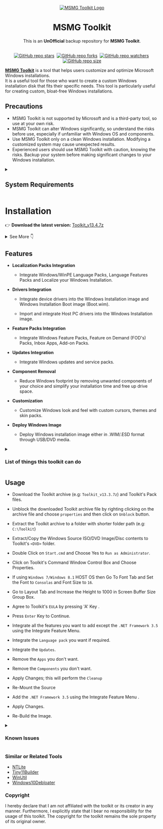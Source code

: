<div align="center">
  <a href="https://msmgtoolkit.in" target="_blank">
  <img src="https://user-images.githubusercontent.com/89072438/168812773-7dc24fec-deb5-4105-ad19-4d00b9825adf.png" alt="MSMG Toolkit Logo">
</a>
</div>

<h1 align="center">MSMG Toolkit</h1>
<div align="center">This is an <strong>UnOfficial</strong> backup repository for <strong>MSMG Toolkit</strong>.</div>

<br>
<div align="center">

[![GitHub repo stars](https://img.shields.io/github/stars/devbytemehedi/msmg-toolkit?style=flat&logo=github&logoColor=whitesmoke&label=Stars)](https://github.com/devbytemehedi/msmg-toolkit/stargazers)&#160;
[![GitHub repo forks](https://img.shields.io/github/forks/devbytemehedi/msmg-toolkit?style=flat&logo=github&logoColor=whitesmoke&label=Forks)](https://github.com/devbytemehedi/msmg-toolkit/network)&#160;
[![GitHub repo watchers](https://img.shields.io/github/watchers/devbytemehedi/msmg-toolkit?style=flat&logo=github&logoColor=whitesmoke&label=Watchers)](https://github.com/devbytemehedi/msmg-toolkit/watchers)&#160;
[![GitHub repo size](https://img.shields.io/github/repo-size/devbytemehedi/msmg-toolkit?style=flat&logo=github&logoColor=whitesmoke&label=Repo%20Size)](https://github.com/devbytemehedi/msmg-toolkit/archive/refs/heads/main.zip)
</div>

<!-- [![MSMG-Toolkit](https://socialify.git.ci/devbytemehedi/msmg-toolkit/image?description=1&font=Jost&forks=1&name=1&owner=1&pattern=Solid&stargazers=1&theme=Auto)](https://github.com/devbytemehedi/msmg-toolkit) -->

**[MSMG Toolkit](https://msmgtoolkit.in/)** is a tool that helps users customize and optimize Microsoft Windows installations.<br>
It is a useful tool for those who want to create a custom Windows installation disk that fits their specific needs. This tool is particularly useful for creating custom, bloat-free Windows installations.

## Precautions

- MSMG Toolkit is not supported by Microsoft and is a third-party tool, so use at your own risk.
- MSMG Toolkit can alter Windows significantly, so understand the risks before use, especially if unfamiliar with Windows OS and components.
- Use MSMG Toolkit only on a clean Windows installation. Modifying a customized system may cause unexpected results.
- Experienced users should use MSMG Toolkit with caution, knowing the risks. Backup your system before making significant changes to your Windows installation.

<details>
<summary><h2>System Requirements</h2></summary>

- Windows 7 with SP1 / Windows 8.1 / Windows 10 / Windows 11 / Server 2008 R2 / Server 2012 R2 / Server 2016 / Server 2019 / Server 2022 LTSC Installation Disc DVD/ISO.

- Windows 7 with SP1 / Windows 8.1 / Windows 10 / Windows 11 Host Operating System for Servicing Windows 7 / Windows 8.1 source images.

- Windows 8.1 / Windows 10 / Windows 11 Host Operating System for Servicing Windows 7 / 8.1 / 10 / 11 source images.

- The ToolkitHelper.exe requires Microsoft .NET Framework 4.8.

</details>

# Installation

 👉 **Download the latest version:** <a href="./Toolkit_v13.4.7z" download> Toolkit_v13.4.7z </a>

<details>

<summary>See More 👇</summary>
<br>

👉 **Toolkit Archive:**
[download.ru/archives](https://download.ru/folders/BiHp44Yh)

👉 **Official Download Page** [msmgtoolkit.in/downloads](https://msmgtoolkit.in/downloads.html)

👉 **Mirror Download Page** [https://opendirectory.luzea.de/](https://opendirectory.luzea.de/LostED/%21done/%23%23OTHER/MSMG/ToolKit/)

👉 **Browse the Toolkit Packs:**
[download.ru/packs](https://download.ru/folders/xnIjBhOt)

</details>


## Features

- **Localization Packs Integration**

  - Integrate Windows/WinPE Language Packs, Language Features Packs and Localize your Windows Installation.

- **Drivers Integration**

  - Integrate device drivers into the Windows Installation image and Windows Installation Boot image (Boot.wim).

  - Import and integrate Host PC drivers into the Windows Installation image.

- **Feature Packs Integration**

  - Integrate Windows Feature Packs, Feature on Demand (FOD's) Packs, Inbox Apps, Add-on Packs.

- **Updates Integration**

  - Integrate Windows updates and service packs.

- **Component Removal**

  - Reduce Windows footprint by removing unwanted components of your choice and simplify your installation time and free up drive space.

- **Customization**

  - Customize Windows look and feel with custom cursors, themes and skin packs.

- **Deploy Windows Image**

  - Deploy Windows installation image either in .WIM/.ESD format through USB/DVD media.

<details>
  <summary>
    <h3>List of things this toolkit can do</h3>
  </summary>

- Copy Source DVD Files from DVD Drive
- Extract Source DVD Files from ISO Image
- Extract Source DVD Files from OEM/IMG Image
- Convert Windows Store ESD Image to WIM Image
- Convert Windows Media Creation Tool (MCT) Image to WIM Image
- Convert Windows ESD Image to WIM Image
- Convert Windows WIM Image to ESD Image
- Convert Source WIM Editions
- Integrate Windows Updates
- Integrate WHD Updates Repository Updates
- Integrate Windows Language Packs
- Integrate Windows Device Drivers
- Integrate Microsoft. NET Framework 3.5
- Integrate Microsoft. NET Framework 4.6.2 with Language Packs
- Integrate Microsoft Internet Explorer 11 with Language Packs
- Integrate Microsoft Data Deduplication
- Integrate Microsoft Edge Browser App
- Integrate Microsoft Remote Desktop Protocol 8.0 & 8.1
- Integrate Microsoft Win32 Calculator
- Integrate Windows Management Framework 5.1
- Integrate Windows Multimedia Restricted Codecs
- Integrate Windows Subsystem for Linux (WSL)
- Integrate Windows System Restore
- Integrate Windows To Go Workspace
- Integrate Microsoft Default Metro Apps
- Integrate Microsoft DaRT Tools to Boot & Recovery Images
- Integrate Windows Thin PC Add-on Packages
- Integrate Microsoft DirectX 9.0c
- Integrate Microsoft Games
- Integrate Windows Sidebar
- Integrate Windows 8.1 Media Center Generic Activation Tokens
- Integrate Windows 8.1 Pre-Activation Data & Tokens
- Integrate Terminal Server Patch
- Integrate Fraunhofer IIS MPEG Layer-3 Professional Codec Tweak
- Integrate Custom Themes UxTheme Patch
- Integrate Custom Windows Recovery Environment (WinRE)
- Integrate Custom Default User Account Pictures
- Integrate Custom System Files
- Remove All Default Metro Apps
- Remove Default Metro Apps Association
- Remove Windows Components
- Remove Windows Components using Package List.
- Import Default Metro Apps Association from XML File
- Export Default Metro Apps Association to an XML File
- Make a DVD ISO Image
- Burn an ISO Image to DVD
- Copy Source to Bootable USB Flash Drive
- Sync Source Boot and Install Images to Bootable USB Flash Drive
- Burn an ISO Image to Bootable USB Flash Drive
- Format a USB Flash Drive
- WIM Manager to Display, Delete, Rename, Export, Split and Merge, Capture, Apply, and Cleanup WIM Image Indexes
- Load/Unload WIM Image Registry for Modification

</details>

## Usage

- Download the Toolkit archive (e.g: `Toolkit_v13.3.7z`) and Toolkit's Pack files.

- Unblock the downloaded Toolkit archive file by righting clicking on the archive file and choose `properties` and then click on `Unblock` button.

- Extract the Toolkit archive to a folder with shorter folder path (e.g: `C:\Toolkit`)

- Extract/Copy the Windows Source ISO/DVD Image/Disc contents to Toolkit's `<DVD>` folder.

- Double Click on `Start.cmd` and Choose Yes to `Run as Administrator`.

- Click on Toolkit's Command Window Control Box and Choose Properties.

- If using `Windows 7/Windows 8.1` HOST OS then Go To Font Tab and Set the Font to `Consolas` and Font Size to `16`.

- Go to Layout Tab and Increase the Height to 1000 in Screen Buffer Size Group Box.
- Agree to Toolkit's `EULA` by pressing 'A' Key
.
- Press `Enter` Key to Continue.

- Integrate all the features you want to add except the `.NET Framework 3.5` using the Integrate Feature Menu.

- Integrate the `Language pack` you want if required.

- Integrate the `Updates`.

- Remove the `Apps` you don't want.

- Remove the `Components` you don't want.

- Apply Changes; this will perform the `Cleanup`

- Re-Mount the Source

- Add the `.NET Framework 3.5` using the Integrate Feature Menu
.
- Apply Changes.

- Re-Build the Image.

<details>
<summary><h3>Known Issues</h3></summary>

- Using Toolkit with Antivirus Programs enabled can affect the Toolkit's operations.
- Toolkit's ToolkitHelper.exe may be flagged as a Virus/Trojan/Malware Program, don't worry it's just a false positive sign.
- The Toolkit won't support source images pre-serviced with other similar tools.
- The Toolkit won't support source images with mixed architectures.
- Windows 8.1 - Default Metro Apps Pack missing Office OneNote appx file.
- Windows 8.1 - Integrating Windows Remote Server Administration Tool (RSAT) along with other features will break the integration with an error code 0x80092004.
- Windows 7,8.1,10 v1507/v1511/v1607/v1703/v1709/v1803 Component removal has been removed temporarily.
- Windows 10 v1809 - Integrating or Installing Windows Updates after the component removal can restore removed components empty resource files/folders.
- Windows 10 v1903/v1909/v2004/v20H2/v21H1/v21H2, Windows 11 v21H2 - Integrating or installing Windows updates after the component removal will restore the removed components and this is due to the recent change in Microsoft update mechanism.
- Windows 10 v1809/v1909/v2004/v20H2/v21H1/v21H2, Windows 11 v21H2 - Component Removal requries a source image with supported cumulative update integrated.
- Windows 10 v1809/v1909 - Removing Cortana breaks Start Menu, Taskbar and Settings App Search functionality.
- Windows 10 v1809/v1909/v2004/v20H2/v21H1/v21H2, Windows 11 v21H2 - Removing Internet Explorer breaks DirectX 9.0c web installer and Photoshop CC web installer.
- Windows 10 v1809/v1909/v2004/v20H2/v21H1/v21H2, Windows 11 v21H2 - Removing Map Control breaks Photos App image information.
- Windows 10 v1703/v1709/v1803/v1809/v1903/v1909/v2004/v20H2/v21H1/v21H2, Windows 11 v21H2 - Custom User Account Picture integration is not working in Logon Screen although it's been displayed in Start Menu user icon.

</details>

### Similar or Related Tools

- [NTLite](https://www.ntlite.com/)
- [Tiny11Builder](https://github.com/ntdevlabs/tiny11builder)
- [WinUtil](https://github.com/ChrisTitusTech/winutil)
- [Windows10Debloater](https://github.com/Sycnex/Windows10Debloater)

### Copyright

I hereby declare that I am not affiliated with the toolkit or its creator in any manner. Furthermore, I explicitly state that I bear no responsibility for the usage of this toolkit. The copyright for the toolkit remains the sole property of its original owner.
